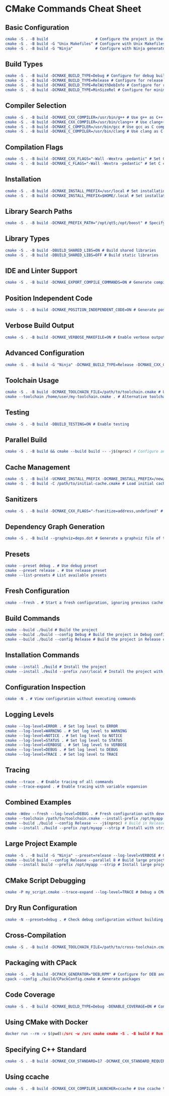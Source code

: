 # CMake Commands Cheat Sheet

## Basic Configuration

```cmake
cmake -S . -B build                     # Configure the project in the 'build' directory
cmake -S . -B build -G "Unix Makefiles" # Configure with Unix Makefiles generator
cmake -S . -B build -G "Ninja"          # Configure with Ninja generator
```

## Build Types

```cmake
cmake -S . -B build -DCMAKE_BUILD_TYPE=Debug # Configure for debug build
cmake -S . -B build -DCMAKE_BUILD_TYPE=Release # Configure for release build
cmake -S . -B build -DCMAKE_BUILD_TYPE=RelWithDebInfo # Configure for release build with debug info
cmake -S . -B build -DCMAKE_BUILD_TYPE=MinSizeRel # Configure for minimum size release
```

## Compiler Selection

```cmake
cmake -S . -B build -DCMAKE_CXX_COMPILER=/usr/bin/g++ # Use g++ as C++ compiler
cmake -S . -B build -DCMAKE_CXX_COMPILER=/usr/bin/clang++ # Use clang++ as C++ compiler
cmake -S . -B build -DCMAKE_C_COMPILER=/usr/bin/gcc # Use gcc as C compiler
cmake -S . -B build -DCMAKE_C_COMPILER=/usr/bin/clang # Use clang as C compiler
```

## Compilation Flags

```cmake
cmake -S . -B build -DCMAKE_CXX_FLAGS="-Wall -Wextra -pedantic" # Set C++ compilation flags
cmake -S . -B build -DCMAKE_C_FLAGS="-Wall -Wextra -pedantic" # Set C compilation flags
```

## Installation

```cmake
cmake -S . -B build -DCMAKE_INSTALL_PREFIX=/usr/local # Set installation prefix to /usr/local
cmake -S . -B build -DCMAKE_INSTALL_PREFIX=$HOME/.local # Set installation prefix to user's local directory
```

## Library Search Paths

```cmake
cmake -S . -B build -DCMAKE_PREFIX_PATH="/opt/qt5;/opt/boost" # Specify additional paths to search for libraries
```

## Library Types

```cmake
cmake -S . -B build -DBUILD_SHARED_LIBS=ON # Build shared libraries
cmake -S . -B build -DBUILD_SHARED_LIBS=OFF # Build static libraries
```

## IDE and Linter Support

```cmake
cmake -S . -B build -DCMAKE_EXPORT_COMPILE_COMMANDS=ON # Generate compile_commands.json for IDE and linter support
```

## Position Independent Code

```cmake
cmake -S . -B build -DCMAKE_POSITION_INDEPENDENT_CODE=ON # Generate position-independent code
```

## Verbose Build Output

```cmake
cmake -S . -B build -DCMAKE_VERBOSE_MAKEFILE=ON # Enable verbose output during build
```

## Advanced Configuration

```cmake
cmake -S . -B build -G "Ninja" -DCMAKE_BUILD_TYPE=Release -DCMAKE_CXX_COMPILER=/usr/bin/clang++ -DCMAKE_CXX_FLAGS="-Wall -Wextra" -DBUILD_SHARED_LIBS=ON -DCMAKE_INSTALL_PREFIX=/opt/myapp # Complex configuration example
```

## Toolchain Usage

```cmake
cmake -S . -B build -DCMAKE_TOOLCHAIN_FILE=/path/to/toolchain.cmake # Use a specific toolchain file
cmake --toolchain /home/user/my-toolchain.cmake . # Alternative toolchain specification
```

## Testing

```cmake
cmake -S . -B build -DBUILD_TESTING=ON # Enable testing
```

## Parallel Build

```cmake
cmake -S . -B build && cmake --build build -- -j$(nproc) # Configure and build using all available cores
```

## Cache Management

```cmake
cmake -S . -B build -UCMAKE_INSTALL_PREFIX -DCMAKE_INSTALL_PREFIX=/new/path # Unset a cached variable and set a new value
cmake -S . -B build -C /path/to/initial-cache.cmake # Load initial cache file
```

## Sanitizers

```cmake
cmake -S . -B build -DCMAKE_CXX_FLAGS="-fsanitize=address,undefined" # Enable Address and Undefined Behavior Sanitizers
```

## Dependency Graph Generation

```cmake
cmake -S . -B build --graphviz=deps.dot # Generate a graphviz file of the dependency graph
```

## Presets

```cmake
cmake --preset debug . # Use debug preset
cmake --preset release . # Use release preset
cmake --list-presets # List available presets
```

## Fresh Configuration

```cmake
cmake --fresh . # Start a fresh configuration, ignoring previous cache
```

## Build Commands

```cmake
cmake --build ./build # Build the project
cmake --build ./build --config Debug # Build the project in Debug configuration
cmake --build ./build --config Release # Build the project in Release configuration
```

## Installation Commands

```cmake
cmake --install ./build # Install the project
cmake --install ./build --prefix /usr/local # Install the project with a specific prefix
```

## Configuration Inspection

```cmake
cmake -N . # View configuration without executing commands
```

## Logging Levels

```cmake
cmake --log-level=ERROR . # Set log level to ERROR
cmake --log-level=WARNING . # Set log level to WARNING
cmake --log-level=NOTICE . # Set log level to NOTICE
cmake --log-level=STATUS . # Set log level to STATUS
cmake --log-level=VERBOSE . # Set log level to VERBOSE
cmake --log-level=DEBUG . # Set log level to DEBUG
cmake --log-level=TRACE . # Set log level to TRACE
```

## Tracing

```cmake
cmake --trace . # Enable tracing of all commands
cmake --trace-expand . # Enable tracing with variable expansion
```

## Combined Examples

```cmake
cmake -Wdev --fresh --log-level=DEBUG . # Fresh configuration with developer warnings and debug logging
cmake --toolchain /path/to/toolchain.cmake --install-prefix /opt/myapp --preset release . # Use toolchain, set install prefix, and use release preset
cmake --build ./build --config Release -- -j$(nproc) # Build in Release config using all cores
cmake --install ./build --prefix /opt/myapp --strip # Install with stripping symbols
```

## Large Project Example

```cmake
cmake -S . -B build -G "Ninja" --preset=release --log-level=VERBOSE # Configure large project
cmake --build build --config Release --parallel 8 # Build large project using 8 cores
cmake --install build --prefix /opt/myapp --strip # Install large project
```

## CMake Script Debugging

```cmake
cmake -P my_script.cmake --trace-expand --log-level=TRACE # Debug a CMake script
```

## Dry Run Configuration

```cmake
cmake -N --preset=debug . # Check debug configuration without building
```

## Cross-Compilation

```cmake
cmake -S . -B build -DCMAKE_TOOLCHAIN_FILE=/path/to/cross-toolchain.cmake # Configure for cross-compilation
```

## Packaging with CPack

```cmake
cmake -S . -B build -DCPACK_GENERATOR="DEB;RPM" # Configure for DEB and RPM package generation
cpack --config ./build/CPackConfig.cmake # Generate packages
```

## Code Coverage

```cmake
cmake -S . -B build -DCMAKE_BUILD_TYPE=Debug -DENABLE_COVERAGE=ON # Configure for code coverage analysis
```

## Using CMake with Docker

```cmake
docker run --rm -v $(pwd):/src -w /src cmake cmake -S . -B build # Run CMake in a Docker container
```

## Specifying C++ Standard

```cmake
cmake -S . -B build -DCMAKE_CXX_STANDARD=17 -DCMAKE_CXX_STANDARD_REQUIRED=ON # Use C++17 and require it
```

## Using ccache

```cmake
cmake -S . -B build -DCMAKE_CXX_COMPILER_LAUNCHER=ccache # Use ccache to speed up repeated builds
```
